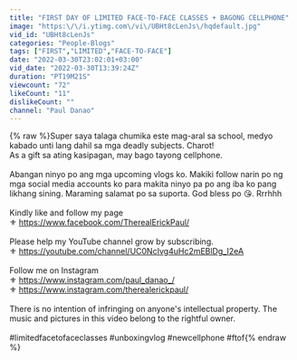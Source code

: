 ```yaml
---
title: "FIRST DAY OF LIMITED FACE-TO-FACE CLASSES + BAGONG CELLPHONE"
image: "https:\/\/i.ytimg.com\/vi\/UBHt8cLenJs\/hqdefault.jpg"
vid_id: "UBHt8cLenJs"
categories: "People-Blogs"
tags: ["FIRST","LIMITED","FACE-TO-FACE"]
date: "2022-03-30T23:02:01+03:00"
vid_date: "2022-03-30T13:39:24Z"
duration: "PT19M21S"
viewcount: "72"
likeCount: "11"
dislikeCount: ""
channel: "Paul Danao"
---
```

{% raw %}Super saya talaga chumika este mag-aral sa school, medyo kabado unti lang dahil sa mga deadly subjects. Charot! <br />As a gift sa ating kasipagan, may bago tayong cellphone. <br /><br />Abangan ninyo po ang mga upcoming vlogs ko. Makiki follow narin po ng mga social media accounts ko para makita ninyo pa po ang iba ko pang likhang sining. Maraming salamat po sa suporta. God bless po 😘. Rrrhhh<br /><br />Kindly like and follow my page<br /> ⚜️ <a rel="nofollow" target="blank" href="https://www.facebook.com/TherealErickPaul/">https://www.facebook.com/TherealErickPaul/</a><br /><br />Please help my YouTube channel grow by subscribing. <br />⚜️ <a rel="nofollow" target="blank" href="https://youtube.com/channel/UC0NcIvg4uHc2mEBlDg_I2eA">https://youtube.com/channel/UC0NcIvg4uHc2mEBlDg_I2eA</a><br /><br />Follow me on Instagram <br />⚜️ <a rel="nofollow" target="blank" href="https://www.instagram.com/paul_danao_/">https://www.instagram.com/paul_danao_/</a><br />⚜️ <a rel="nofollow" target="blank" href="https://www.instagram.com/therealerickpaul/">https://www.instagram.com/therealerickpaul/</a><br /><br />There is no intention of infringing on anyone's intellectual property. The music and pictures in this video belong to the rightful owner.<br /><br />#limitedfacetofaceclasses #unboxingvlog #newcellphone #ftof{% endraw %}
